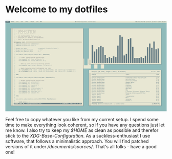 # Welcome to my dotfiles

![current desktop](/pictures/desktop.jpg)

Feel free to copy whatever you like from my current setup. I spend some time to make everything look coherent, so if you have any questions just let me know. I also try to keep my *$HOME* as clean as possible and therefor stick to the *XDG-Base-Configuration*. As a suckless-enthusiast I use software, that follows a minimalistic approach. You will find patched versions of it under */documents/sources/*. 
That's all folks - have a good one!